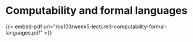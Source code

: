 # Computability and formal languages

{{< embed-pdf url="/cs103/week5-lecture3-computability-formal-languages.pdf" >}}